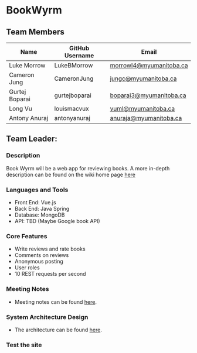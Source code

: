# BookWyrm

## Team Members

| Name | GitHub Username | Email 
| --- | --- | --- |
| Luke Morrow | LukeBMorrow | morrowl4@myumanitoba.ca
| Cameron Jung | CameronJung | jungc@myumanitoba.ca
| Gurtej Boparai | gurtejboparai | boparai3@myumanitoba.ca
| Long Vu | louismacvux | vuml@myumanitoba.ca
| Antony Anuraj | antonyanuraj | anuraja@myumanitoba.ca

## Team Leader: 

### Description
Book Wyrm will be a web app for reviewing books. A more in-depth description can be found on the wiki home page [here](https://github.com/louismacvux/bookwyrm/wiki)

### Languages and Tools
* Front End: Vue.js
* Back End: Java Spring
* Database: MongoDB
* API: TBD (Maybe Google book API)

### Core Features
* Write reviews and rate books
* Comments on reviews
* Anonymous posting
* User roles
* 10 REST requests per second

### Meeting Notes
* Meeting notes can be found [here](https://github.com/louismacvux/bookwyrm/wiki/Meetings).

### System Architecture Design

* The architecture can be found [here](https://github.com/louismacvux/bookwyrm/wiki/Block-Diagram).

### Test the site 
